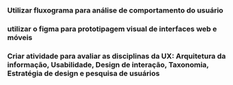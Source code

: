 ### Utilizar fluxograma para análise de comportamento do usuário

### utilizar o figma para prototipagem visual de interfaces web e móveis

### Criar atividade para avaliar as disciplinas da UX: Arquitetura da informação, Usabilidade, Design de interação, Taxonomia, Estratégia de design e pesquisa de usuários
